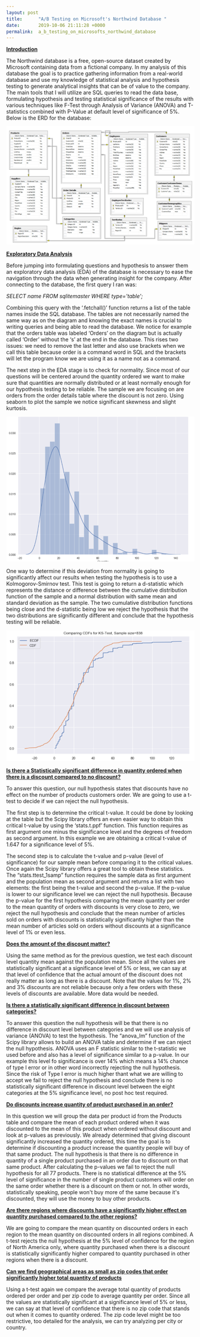 ```yaml
---
layout: post
title:      "A/B Testing on Microsoft's Northwind Database "
date:       2019-10-06 21:11:28 +0000
permalink:  a_b_testing_on_microsofts_northwind_database
---
```


<u><b>Introduction</b></u>

The Northwind database is a free, open-source dataset created by Microsoft containing data from a fictional company. In my analysis of this database the goal is to practice gathering information from a real-world database and use my knowledge of statistical analysis and hypothesis testing to generate analytical insights that can be of value to the company. The main tools that I will utilize are SQL queries to read the data base, formulating hypothesis and testing statistical significance of the results with various techniques like F-Test through Analysis of Variance (ANOVA) and T-statistics combined with P-Value at default level of significance of 5%. Below is the ERD for the database: 

![](img/43.png)

<u><b>Exploratory Data Analysis</b></u>

Before jumping into formulating questions and hypothesis to answer them an exploratory data analysis (EDA) of the database is necessary to  ease the navigation through the data when generating insight for the company. After connecting to the database, the first query I ran was:

*SELECT name FROM sqlitemaster WHERE type='table';*

Combining this query with the ‘.fetchall()’ function returns a list of the table names inside the SQL database. The tables are not necessarily named the same way as on the diagram and knowing the exact names is crucial to writing queries and being able to read the database. We notice for example that the orders table was labeled ‘Orders’ on the diagram but is actually called ‘Order’ without the ‘s’ at the end in the database. This rises two issues: we need to remove the last letter and also use brackets when we call this table because order is a command word in SQL and the brackets will let the program know we are using it as a name not as a command. 

The next step in the EDA stage is to check for normality. Since most of our questions will be centered around the quantity ordered we want to make sure that quantities are normally distributed or at least normally enough for our hypothesis testing to be reliable. The sample we are focusing on are orders from the order details table where the discount is not zero. Using seaborn to plot the sample we notice significant skewness and slight kurtosis.

![](img/44.png)

One way to determine if this deviation from normality is going to significantly affect our results when testing the hypothesis is to use a Kolmogorov-Smirnov test. This test is going to return a d-statistic which represents the distance or difference between the cumulative distribution function of the sample and a normal distribution with same mean and standard deviation as the sample. The two cumulative distribution functions being close and the d-statistic being low we reject the hypothesis that the two distributions are significantly different and conclude that the hypothesis testing will be reliable.

![](img/45.png)

<u><b>Is there a Statistically significant difference in quantity ordered when there is a discount compared to no discount?</b></u>

To answer this question, our null hypothesis states that discounts have no effect on the number of products customers order. We are going to use a t-test to decide if we can reject the null hypothesis. 

The first step is to determine the critical t-value. It could be done by looking at the table but the Scipy library offers an even easier way to obtain this critical t-value by using the ‘stats.t.ppf’ function. This function requires as first argument one minus the significance level and the degrees of freedom as second argument. In this example we are obtaining a critical t-value of 1.647 for a significance level of 5%. 

The second step is to calculate the t-value and p-value (level of significance) for our sample mean before comparing it to the critical values. Once again the Scipy library offers a great tool to obtain these statistics. The “stats.ttest_1samp” function requires the sample data as first argument and the population mean as second argument and returns a list with two elements: the first being the t-value and second the p-value. If the p-value is lower to our significance level we can reject the null hypothesis. Because the p-value for the first hypothesis comparing the mean quantity per order to the mean quantity of orders with discounts is very close to zero, we reject the null hypothesis and conclude that the mean number of articles sold on orders with discounts is statistically significantly higher than the mean number of articles sold on orders without discounts at a significance level of 1% or even less.

<u><b>Does the amount of the discount matter?</b></u>

Using the same method as for the previous question, we test each discount level quantity mean against the population mean. Since all the values are statistically significant at a significance level of 5% or less, we can say at that level of confidence that the actual amount of the discount does not really matter as long as there is a discount. Note that the values for 1%, 2% and 3% discounts are not reliable because only a few orders with these levels of discounts are available. More data would be needed.


<u><b>Is there a statistically significant difference in discount between categories?</b></u>

To answer this question the null hypothesis will be that there is no difference in discount level between categories and we will use analysis of variance (ANOVA) to test the hypothesis. The “anova_lm” function of the Scipy library allows to build an ANOVA table and determine if we can reject the null hypothesis. ANOVA uses an F statistic similar to the t-statistic we used before and also has a level of significance similar to a p-value. In our example this level fo significance is over 14% which means a 14% chance of type I error or in other word incorrectly rejecting the null hypothesis. Since the risk of Type I error is much higher thant what we are willing to accept we fail to reject the null hypothesis and conclude there is no statistically significant difference in discount level between the eight categories at the 5% significance level, no post hoc test required.


<u><b>Do discounts increase quantity of product purchased in an order?</b></u>

In this question we will group the data per product id from the Products table and compare the mean of each product ordered when it was discounted to the mean of this product when ordered without discount and look at p-values as previously. We already determined that giving discount significantly increased the quantity ordered, this time the goal is to determine if discounting a product increase the quantity people will buy of that same product. The null hypothesis is that there is no difference in quantity of a single product purchased in an order due to discount on that same product. After calculating the p-values we fail to reject the null hypothesis for all 77 products. There is no statistical difference at the 5% level of significance in the number of single product customers will order on the same order whether there is a discount on them or not. In other words, statistically speaking, people won't buy more of the same because it's discounted, they will use the money to buy other products.


<u><b>Are there regions where discounts have a significantly higher effect on quantity purchased compared to the other regions?</b></u>

We are going to compare the mean quantity on discounted orders in each region to the mean quantity on discounted orders in all regions combined. A t-test rejects the null hypothesis at the 5% level of confidence for the region of North America only, where quantity purchased when there is a discount is statistically significantly higher compared to quantity purchased in other regions when there is a discount.

<u><b>Can we find geographical areas as small as zip codes that order significantly higher total quantity of products</b></u>

Using a t-test again we compare the average total quantity of products ordered per order and per zip code to average quantity per order. Since all the values are statistically significant at a significance level of 5% or less, we can say at that level of confidence that there is no zip code that stands out when it comes to quantity ordered. The zip code level might be too restrictive, too detailed for the analysis, we can try analyzing per city or country.





